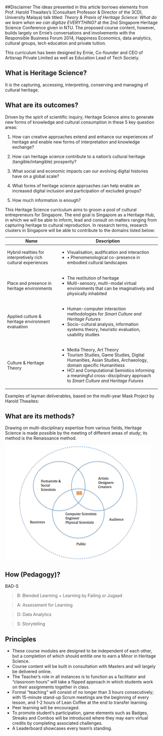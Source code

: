 ##Disclaimer
The ideas presented in this article borrows elements from Prof. Harold Thwaites’s (Consultant Professor & Director of the 3CDI, University Malaya) talk titled: *Theory & Praxis of Heritage Science: What do we learn when we can digitize EVERYTHING?* at the 2nd Singapore Heritage Science Conference given in NTU. The proposed course content, however, builds largely on Ernie’s conversations and involvements with the Responsible Business Forum 2014, Happiness Economics, data analytics, cultural groups, tech education and private tuition.

This curriculum has been designed by Ernie, Co-founder and CEO of Artisnap Private Limited as well as Education Lead of Tech Society.

## What is Heritage Science?

It is the capturing, accessing, interpreting, conserving and managing of cultural heritage.

## What are its outcomes?

Driven by the spirit of scientific inquiry, Heritage Science aims to generate new forms of knowledge and cultural consumption in these 5 key question areas:

1.	How can creative approaches extend and enhance our experiences of heritage and enable new forms of interpretation and knowledge exchange?

2.	How can heritage science contribute to a nation’s cultural heritage (tangible/intangible) prosperity?

3.	What social and economic impacts can our evolving digital histories have on a global scale?

4.	What forms of heritage science approaches can help enable an increased digital inclusion and participation of excluded groups?

5.	How much information is enough?

This Heritage Science curriculum aims to groom a pool of cultural entrepreneurs for Singapore. The end goal is Singapore as a Heritage Hub, in which we will be able to inform, lead and consult on matters ranging from capturing heritage to cultural reproduction. In research terms, research clusters in Singapore will be able to contribute to the domains listed below:

| Name | Description          |
| ------------- | ----------- |
| Hybrid realities for interpretively rich cultural experiences      |  <ul><li>Visualisation, audification and interaction</li><li>•	Phenomenological co-presence in embodied cultural landscapes</li></ul>|
| Place and presence in heritage environments     | <ul><li>The restitution of heritage</li><li>Multi-sensory, multi-modal virtual environments that can be imaginatively and physically inhabited</li></ul>    |
| Applied culture & heritage environment evaluation    | <ul><li>Human-computer interaction methodologies for <i>Smart Culture and Heritage Futures</i></li><li>Socio-cultural analysis, information systems theory, heuristic evaluation, usability studies</li></ul>    |
| Culture & Heritage Theory   | <ul><li>Media Theory, Art Theory</li><li>Tourism Studies, Game Studies, Digital Humanities, Asian Studies, Archaeology, domain specific Humanitiess</li><li>HCI and Computational Semiotics informing a meaningful cross-disciplinary approach to <i>Smart Culture and Heritage Futures</i></li></ul>    |

Examples of layman deliverables, based on the multi-year Mask Project by Harold Thwaites:

## What are its methods?
Drawing on multi-disciplinary expertise from various fields, Heritage Science is made possible by the meeting of different areas of study; its method is the Renaissance method.

![HeritageSciencediagram.png](images/HeritageSciencediagram.png)


## How (Pedagogy)?

BAD-S

> B: Blended Learning + Learning by Failing or Jugaad

> A: Assessment for Learning

> D: Data Analytics

> S: Storytelling

## Principles
* These course modules are designed to be independent of each other, but a completion of which should entitle one to earn a Minor in Heritage Science.
* Course content will be built in consultation with Masters and will largely be delivered online.
* The Teacher’s role in all instances is to function as a facilitator and “classroom hours” will take a flipped approach in which students work on their assignments together in class.
* Formal “teaching” will consist of no longer than 3 hours consecutively; with 15-minute stand-up Scrum meetings are the beginning of every lesson, and 1-2 hours of Lean Coffee at the end to transfer learning.
* Peer learning will be encouraged.
* To promote student’s participation, game elements such as Badges, Streaks and Combos will be introduced where they may earn virtual credits by completing associated challenges.
*	A Leaderboard showcases every team’s standing.



